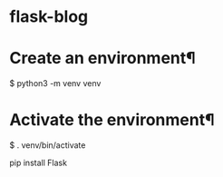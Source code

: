 # flask-blog

# Create an environment¶
$ python3 -m venv venv

# Activate the environment¶
$ . venv/bin/activate

 pip install Flask
 